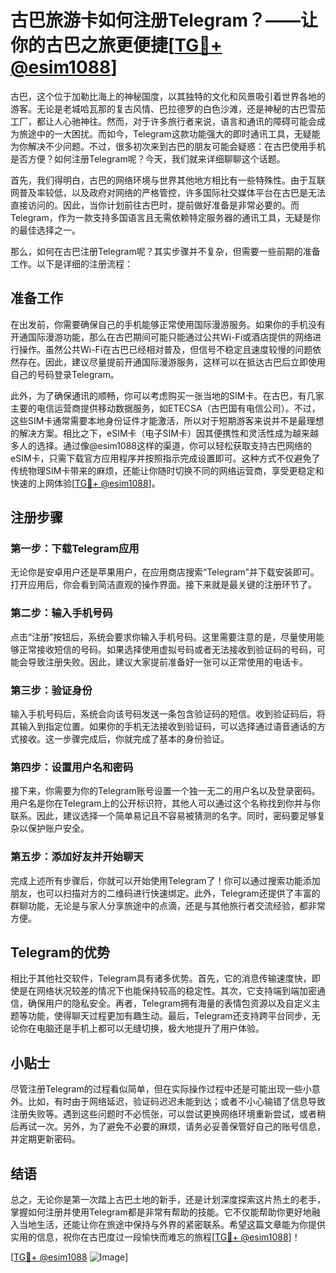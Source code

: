 # 古巴旅游卡如何注册Telegram？——让你的古巴之旅更便捷[[TG💪+ @esim1088](https://t.me/s/esim1088)]

古巴，这个位于加勒比海上的神秘国度，以其独特的文化和风景吸引着世界各地的游客。无论是老城哈瓦那的复古风情、巴拉德罗的白色沙滩，还是神秘的古巴雪茄工厂，都让人心驰神往。然而，对于许多旅行者来说，语言和通讯的障碍可能会成为旅途中的一大困扰。而如今，Telegram这款功能强大的即时通讯工具，无疑能为你解决不少问题。不过，很多初次来到古巴的朋友可能会疑惑：在古巴使用手机是否方便？如何注册Telegram呢？今天，我们就来详细聊聊这个话题。

首先，我们得明白，古巴的网络环境与世界其他地方相比有一些特殊性。由于互联网普及率较低，以及政府对网络的严格管控，许多国际社交媒体平台在古巴是无法直接访问的。因此，当你计划前往古巴时，提前做好准备是非常必要的。而Telegram，作为一款支持多国语言且无需依赖特定服务器的通讯工具，无疑是你的最佳选择之一。

那么，如何在古巴注册Telegram呢？其实步骤并不复杂，但需要一些前期的准备工作。以下是详细的注册流程：

## 准备工作

在出发前，你需要确保自己的手机能够正常使用国际漫游服务。如果你的手机没有开通国际漫游功能，那么在古巴期间可能只能通过公共Wi-Fi或酒店提供的网络进行操作。虽然公共Wi-Fi在古巴已经相对普及，但信号不稳定且速度较慢的问题依然存在。因此，建议尽量提前开通国际漫游服务，这样可以在抵达古巴后立即使用自己的号码登录Telegram。

此外，为了确保通讯的顺畅，你可以考虑购买一张当地的SIM卡。在古巴，有几家主要的电信运营商提供移动数据服务，如ETECSA（古巴国有电信公司）。不过，这些SIM卡通常需要本地身份证件才能激活，所以对于短期游客来说并不是最理想的解决方案。相比之下，eSIM卡（电子SIM卡）因其便携性和灵活性成为越来越多人的选择。通过像@esim1088这样的渠道，你可以轻松获取支持古巴网络的eSIM卡，只需下载官方应用程序并按照指示完成设置即可。这种方式不仅避免了传统物理SIM卡带来的麻烦，还能让你随时切换不同的网络运营商，享受更稳定和快速的上网体验[[TG💪+ @esim1088](https://t.me/s/esim1088)]。

## 注册步骤

### 第一步：下载Telegram应用

无论你是安卓用户还是苹果用户，在应用商店搜索“Telegram”并下载安装即可。打开应用后，你会看到简洁直观的操作界面。接下来就是最关键的注册环节了。

### 第二步：输入手机号码

点击“注册”按钮后，系统会要求你输入手机号码。这里需要注意的是，尽量使用能够正常接收短信的号码。如果选择使用虚拟号码或者无法接收到验证码的号码，可能会导致注册失败。因此，建议大家提前准备好一张可以正常使用的电话卡。

### 第三步：验证身份

输入手机号码后，系统会向该号码发送一条包含验证码的短信。收到验证码后，将其输入到指定位置。如果你的手机无法接收到验证码，可以选择通过语音通话的方式接收。这一步骤完成后，你就完成了基本的身份验证。

### 第四步：设置用户名和密码

接下来，你需要为你的Telegram账号设置一个独一无二的用户名以及登录密码。用户名是你在Telegram上的公开标识符，其他人可以通过这个名称找到你并与你联系。因此，建议选择一个简单易记且不容易被猜测的名字。同时，密码要足够复杂以保护账户安全。

### 第五步：添加好友并开始聊天

完成上述所有步骤后，你就可以开始使用Telegram了！你可以通过搜索功能添加朋友，也可以扫描对方的二维码进行快速绑定。此外，Telegram还提供了丰富的群聊功能，无论是与家人分享旅途中的点滴，还是与其他旅行者交流经验，都非常方便。

## Telegram的优势

相比于其他社交软件，Telegram具有诸多优势。首先，它的消息传输速度快，即使是在网络状况较差的情况下也能保持较高的稳定性。其次，它支持端到端加密通信，确保用户的隐私安全。再者，Telegram拥有海量的表情包资源以及自定义主题等功能，使得聊天过程更加有趣生动。最后，Telegram还支持跨平台同步，无论你在电脑还是手机上都可以无缝切换，极大地提升了用户体验。

## 小贴士

尽管注册Telegram的过程看似简单，但在实际操作过程中还是可能出现一些小意外。比如，有时由于网络延迟，验证码迟迟未能到达；或者不小心输错了信息导致注册失败等。遇到这些问题时不必慌张，可以尝试更换网络环境重新尝试，或者稍后再试一次。另外，为了避免不必要的麻烦，请务必妥善保管好自己的账号信息，并定期更新密码。

## 结语

总之，无论你是第一次踏上古巴土地的新手，还是计划深度探索这片热土的老手，掌握如何注册并使用Telegram都是非常有帮助的技能。它不仅能帮助你更好地融入当地生活，还能让你在旅途中保持与外界的紧密联系。希望这篇文章能为你提供实用的信息，祝你在古巴度过一段愉快而难忘的旅程[[TG💪+ @esim1088](https://t.me/s/esim1088)]！

[[TG💪+ @esim1088](https://t.me/s/esim1088) ![Image](https://i.postimg.cc/4NQfJmqS/Snipaste-2025-05-13-00-14-12.png)]
